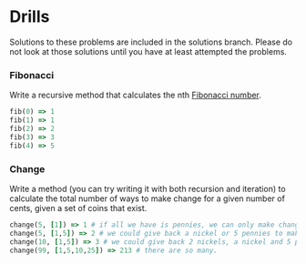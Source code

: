 # Drills

Solutions to these problems are included in the solutions branch. Please do not look at those solutions until you have at least attempted the problems.

### Fibonacci
Write a recursive method that calculates the nth [Fibonacci number](http://google.com/search?q=fibonacci%20number).
```rb
fib(0) => 1
fib(1) => 1
fib(2) => 2
fib(3) => 3
fib(4) => 5
```

### Change
Write a method (you can try writing it with both recursion and iteration) to calculate the total number of ways to make change for a given number of cents, given a set of coins that exist.

```rb
change(5, [1]) => 1 # if all we have is pennies, we can only make change in one way
change(5, [1,5]) => 2 # we could give back a nickel or 5 pennies to make 5 cents in change
change(10, [1,5]) => 3 # we could give back 2 nickels, a nickel and 5 pennies, or 10 pennies
change(99, [1,5,10,25]) => 213 # there are so many.
```
